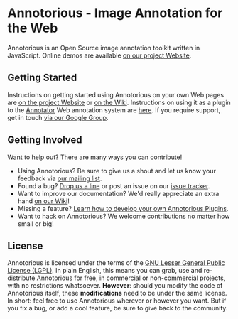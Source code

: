 # Annotorious - Image Annotation for the Web

Annotorious is an Open Source image annotation toolkit written in JavaScript. Online demos are available
[on our project Website](http://annotorious.github.com).

## Getting Started

Instructions on getting started using Annotorious on your own Web pages are [on the project Website](http://annotorious.github.com/getting-started.html) or
[on the Wiki](annotorious/wiki/Getting-Started). Instructions on using it as a plugin to the
[Annotator](http://okfnlabs.org/annotator/) Web annotation system are [here](http://annotorious.github.com/plug-outs/okfn-annotator.html).
If you require support, get in touch [via our Google Group](http://groups.google.com/d/forum/annotorious).

## Getting Involved

Want to help out? There are many ways you can contribute!

* Using Annotorious? Be sure to give us a shout and let us know your feedback via [our mailing list](http://groups.google.com/group/annotorious).
* Found a bug? [Drop us a line](http://groups.google.com/group/annotorious) or post an issue on our [issue tracker](annotorious/issues).
* Want to improve our documentation? We'd really appreciate an extra hand [on our Wiki](annotorious/wiki)!
* Missing a feature? [Learn how to develop your own Annotorious Plugins](annotorious/wiki/Developing-Plugins).
* Want to hack on Annotorious? We welcome contributions no matter how small or big!

## License

Annotorious is licensed under the terms of the [GNU Lesser General Public License (LGPL)](annotorious/blob/master/lgpl-3.0.txt). In plain English, this means you can grab, use and re-distribute Annotorious for free, in commercial or non-commercial projects, with no restrictions whatsoever. __However__: should you modify the code of Annotorious itself, these __modifications__ need to be under the same license. In short: feel free to use Annotorious wherever or however you want. But if you fix a bug, or add a cool feature, be sure to give back to the community.

